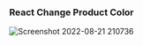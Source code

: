 ### React Change Product Color
![Screenshot 2022-08-21 210736](https://user-images.githubusercontent.com/74202040/185798969-a67b4779-6317-4d00-96a4-a7d6195549c8.png)
